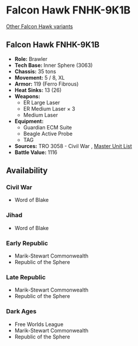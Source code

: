 # Falcon Hawk FNHK-9K1B 

[Other Falcon Hawk variants](../falcon_hawk.md) 

## Falcon Hawk FNHK-9K1B 

- **Role:** Brawler 
- **Tech Base:** Inner Sphere (3063) 
- **Chassis:** 35 tons 
- **Movement:** 5 / 8, XL 
- **Armor:** 119 (Ferro Fibrous) 
- **Heat Sinks:** 13 (26) 
- **Weapons:** 
  - ER Large Laser 
  - ER Medium Laser × 3 
  - Medium Laser 
- **Equipment:** 
  - Guardian ECM Suite 
  - Beagle Active Probe 
  - TAG 
- **Sources:** TRO 3058 - Civil War , [Master Unit List](http://masterunitlist.info/Unit/Details/1032/falcon-hawk-fnhk-9k1b) 
- **Battle Value:** 1116 

## Availability 

### Civil War 

- Word of Blake 

### Jihad 

- Word of Blake 

### Early Republic 

- Marik-Stewart Commonwealth 
- Republic of the Sphere 

### Late Republic 

- Marik-Stewart Commonwealth 
- Republic of the Sphere 

### Dark Ages 

- Free Worlds League 
- Marik-Stewart Commonwealth 
- Republic of the Sphere 

